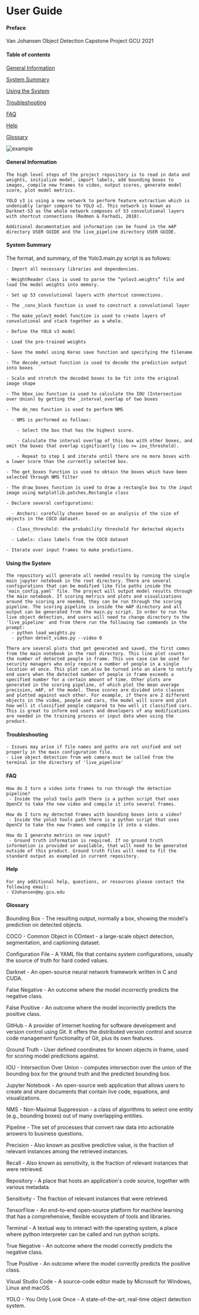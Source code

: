 # User Guide

#### Preface 

Van Johansen 
Object Detection Capstone Project
GCU 2021

#### Table of contents 

  [General Information](#General-Information)

  [System Summary](#System-Summary)

  [Using the System](#Using-the-System)

  [Troubleshooting](#Troubleshooting)

  [FAQ](#FAQ)

  [Help](#Help)
  
  [Glossary](#Glossary)


![example](https://github.com/vandalismjo/Object_Detection/blob/main/output/output_frame_person/bb_img_164.jpg)

#### General Information 

    The high level steps of the project repository is to read in data and weights, initialize model, import labels, add bounding boxes to images, compile new frames to video, output scores, generate model score, plot model metrics. 
    
    YOLO v3 is using a new network to perform feature extraction which is undeniably larger compare to YOLO v2. This network is known as Darknet-53 as the whole network composes of 53 convolutional layers with shortcut connections (Redmon & Farhadi, 2018). 

    Additional documentation and information can be found in the mAP directory USER GUIDE and the live_pipeline directory USER GUIDE.

#### System Summary 

  The format, and summary, of the Yolo3.main.py script is as follows: 

    - Import all necessary libraries and dependencies. 

    - WeightReader class is used to parse the “yolov3.weights” file and load the model weights into memory. 

    - Set up 53 convolutional layers with shortcut connections. 

    - The _conv_block function is used to construct a convolutional layer 

    - The make_yolov3_model function is used to create layers of convolutional and stack together as a whole. 

    - Define the YOLO v3 model 

    - Load the pre-trained weights  

    - Save the model using Keras save function and specifying the filename 

    - The decode_netout function is used to decode the prediction output into boxes 

    - Scale and stretch the decoded boxes to be fit into the original image shape 

    - The bbox_iou function is used to calculate the IOU (Intersection over Union) by getting the _interval_overlap of two boxes 

    - The do_nms function is used to perform NMS 

      - NMS is performed as follows: 

        - Select the box that has the highest score. 

        - Calculate the interval overlap of this box with other boxes, and omit the boxes that overlap significantly (iou >= iou_threshold). 

        - Repeat to step 1 and iterate until there are no more boxes with a lower score than the currently selected box.  

    - The get_boxes function is used to obtain the boxes which have been selected through NMS filter 

    - The draw_boxes function is used to draw a rectangle box to the input image using matplotlib.patches.Rectangle class 

    - Declare several configurations: 

      - Anchors: carefully chosen based on an analysis of the size of objects in the COCO dataset. 

      - Class_threshold: the probability threshold for detected objects 

      - Labels: class labels from the COCO dataset 

    - Iterate over input frames to make predictions. 

#### Using the System 

    The repository will generate all needed results by running the single main jupyter notebook in the root directory. There are several configurations that can be modified like file paths inside the ‘main_config.yaml’ file. The project will output model results through the main notebook. If scoring metrics and plots and visualizations around the scoring are needed, they can be run through the scoring pipeline. The scoring pipeline is inside the mAP directory and all output can be generated from the main.py script. In order to run the live object detection, end users will need to change directory to the 'live_pipeline' and from there run the following two commands in the prompt: 
      - python load_weights.py  
      - python detect_video.py --video 0 

    There are several plots that get generated and saved, the first comes from the main notebook in the root directory. This line plot counts the number of detected people in frame. This use case can be used for security managers who only require x number of people in a single location at once. This plot can also be turned into an alarm to notify end users when the detected number of people in frame exceeds a specified number for a certain amount of time. Other plots are generated in the scoring pipeline, of which plot the mean average precision, mAP, of the model. These scores are divided into classes and plotted against each other. For example, if there are 2 different objects in the video, people and cars, the model will score and plot how well it classified people compared to how well it classified cars. This is great to inform end users and developers of any modifications are needed in the training process or input data when using the product.

#### Troubleshooting 

    - Issues may arise if file names and paths are not unified and set properly in the main configuration file.
    - Live object detection from web camera must be called from the terminal in the directory of 'live_pipeline'

#### FAQ 

    How do I turn a video into frames to run through the detection pipeline?
     - Inside the yolo3 tools path there is a python script that uses OpenCV to take the new video and compile it into several frames.
    
    How do I turn my detected frames with bounding boxes into a video?
     - Inside the yolo3 tools path there is a python script that uses OpenCV to take the new frames and compile it into a video.
    
    How do I generate metrics on new input?
     - Ground truth information is required. If no ground truth information is provided or available, that will need to be generated outside of this product. Ground truth files will need to fit the standard output as exampled in current repository.

#### Help

	For any additional help, questions, or resources please contact the following email: 
    - VJohansen@my.gcu.edu 

#### Glossary

  Bounding Box 
    - The resulting output, normally a box, showing the model's prediction on detected objects. 

  COCO 
    - Common Object in COntext - a large-scale object detection, segmentation, and captioning dataset. 

  Configuration File
    - A YAML file that contains system configurations, usually the source of truth for hard coded values. 

  Darknet 
    - An open-source neural network framework written in C and CUDA. 

  False Negative 
    - An outcome where the model incorrectly predicts the negative class. 

  False Positive 
    - An outcome where the model incorrectly predicts the positive class. 

  GitHub 
    - A provider of Internet hosting for software development and version control using Git. It offers the distributed version control and source code management functionality of Git, plus its own features. 

  Ground Truth 
    - User defined coordinates for known objects in frame, used for scoring model predictions against. 

  IOU 
    - Intersection Over Union - computes intersection over the union of the bounding box for the ground truth and the predicted bounding box. 

  Jupyter Notebook 
    - An open-source web application that allows users to create and share documents that contain live code, equations, and visualizations. 

  NMS 
    - Non-Maximal Suppression - a class of algorithms to select one entity (e.g., bounding boxes) out of many overlapping entities. 

  Pipeline 
    - The set of processes that convert raw data into actionable answers to business questions. 

  Precision 
    - Also known as positive predictive value, is the fraction of relevant instances among the retrieved instances. 

  Recall 
    - Also known as sensitivity, is the fraction of relevant instances that were retrieved. 

  Repository 
    - A place that hosts an application's code source, together with various metadata. 

  Sensitivity 
    - The fraction of relevant instances that were retrieved. 

  TensorFlow 
    - An end-to-end open-source platform for machine learning that has a comprehensive, flexible ecosystem of tools and libraries. 

  Terminal 
    - A textual way to interact with the operating system, a place where python interpreter can be called and run python scripts. 

  True Negative 
    - An outcome where the model correctly predicts the negative class. 

  True Positive 
    - An outcome where the model correctly predicts the positive class. 

  Visual Studio Code 
    - A source-code editor made by Microsoft for Windows, Linux and macOS. 

  YOLO 
    - You Only Look Once - A state-of-the-art, real-time object detection system. 

